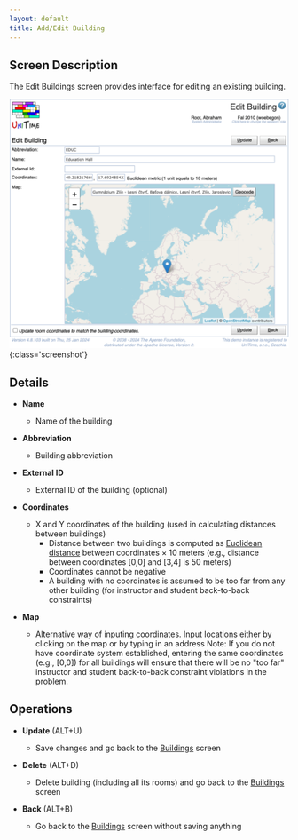 ```yaml
---
layout: default
title: Add/Edit Building
---
```



## Screen Description

The Edit Buildings screen provides interface for editing an existing building.

![Edit Building](images/edit-building.png){:class='screenshot'}

## Details

* **Name**
	* Name of the building

* **Abbreviation**
	* Building abbreviation

* **External ID**
	* External ID of the building (optional)

* **Coordinates**
	* X and Y coordinates of the building (used in calculating distances between buildings)
		* Distance between two buildings is computed as [Euclidean distance](http://en.wikipedia.org/wiki/Euclidean_distance) between coordinates × 10 meters (e.g., distance between coordinates [0,0] and [3,4] is 50 meters)
		* Coordinates cannot be negative
		* A building with no coordinates is assumed to be too far from any other building (for instructor and student back-to-back constraints)

* **Map**
	* Alternative way of inputing coordinates. Input locations either by clicking on the map or by typing in an address
Note: If you do not have coordinate system established, entering the same coordinates (e.g., [0,0]) for all buildings will ensure that there will be no "too far" instructor and student back-to-back constraint violations in the problem.

## Operations

* **Update** (ALT+U)
	* Save changes and go back to the [Buildings](buildings) screen

* **Delete** (ALT+D)
	* Delete building (including all its rooms) and go back to the [Buildings](buildings) screen

* **Back** (ALT+B)
	* Go back to the [Buildings](buildings) screen without saving anything



